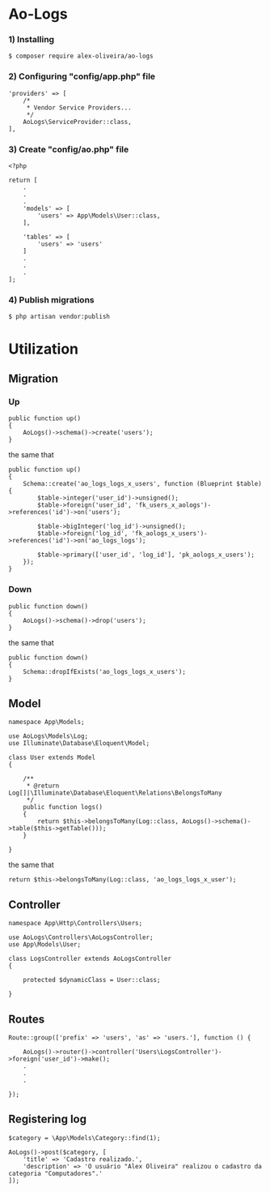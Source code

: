 # Ao-Logs

### 1) Installing
````
$ composer require alex-oliveira/ao-logs
````

### 2) Configuring "config/app.php" file
````
'providers' => [
    /*
     * Vendor Service Providers...
     */
    AoLogs\ServiceProvider::class,
],
````

### 3) Create "config/ao.php" file
````
<?php

return [
    .
    .
    .
    'models' => [
        'users' => App\Models\User::class,
    ],
        
    'tables' => [
        'users' => 'users'
    ]
    .
    .
    .
];
````

### 4) Publish migrations
````
$ php artisan vendor:publish
````





# Utilization 

## Migration

### Up
````
public function up()
{
    AoLogs()->schema()->create('users');
}
````
the same that
````
public function up()
{    
    Schema::create('ao_logs_logs_x_users', function (Blueprint $table) {
        $table->integer('user_id')->unsigned();
        $table->foreign('user_id', 'fk_users_x_aologs')->references('id')->on('users');
        
        $table->bigInteger('log_id')->unsigned();
        $table->foreign('log_id', 'fk_aologs_x_users')->references('id')->on('ao_logs_logs');
        
        $table->primary(['user_id', 'log_id'], 'pk_aologs_x_users');
    });
}
````

### Down
````
public function down()
{
    AoLogs()->schema()->drop('users');
}
````
the same that
````
public function down()
{    
    Schema::dropIfExists('ao_logs_logs_x_users');
}
````





## Model
````
namespace App\Models;

use AoLogs\Models\Log;
use Illuminate\Database\Eloquent\Model;

class User extends Model
{

    /**
     * @return Log[]|\Illuminate\Database\Eloquent\Relations\BelongsToMany
     */
    public function logs()
    {
        return $this->belongsToMany(Log::class, AoLogs()->schema()->table($this->getTable()));
    }
    
}
````
the same that
````
return $this->belongsToMany(Log::class, 'ao_logs_logs_x_user');
````





## Controller
````
namespace App\Http\Controllers\Users;

use AoLogs\Controllers\AoLogsController;
use App\Models\User;

class LogsController extends AoLogsController
{

    protected $dynamicClass = User::class;
    
}
````





## Routes
````
Route::group(['prefix' => 'users', 'as' => 'users.'], function () {

    AoLogs()->router()->controller('Users\LogsController')->foreign('user_id')->make();
    .
    .
    .
    
});
````





## Registering log
````
$category = \App\Models\Category::find(1);

AoLogs()->post($category, [
    'title' => 'Cadastro realizado.',
    'description' => 'O usuário "Alex Oliveira" realizou o cadastro da categoria "Computadores".'
]);
````